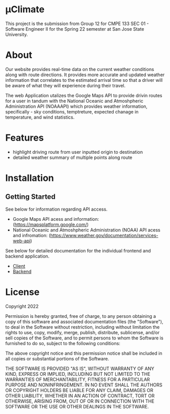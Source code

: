 # μClimate
This project is the submission from Group 12 for CMPE 133 SEC 01 - Software Engineer II for the Spring 22 semester at San Jose State University.

# About

Our website provides real-time data on the current weather conditions along with route directions.
It provides more accurate and updated weather information that correlates to the estimated arrival time so that a driver will be aware of what they will experience during their travel.  

The web Application utalizes the Google Maps API to provide drivin routes for a user in tandum with the National Oceanic and Atmoshpheric Administration API (NOAAAPI) which provides weather information, specifically - sky conditions, temptreture, expected chanage in temperature, and
wind statistics. 

# Features
* highlight driving route from user inputted origin to destination
* detailed weather summary of multiple points along route

# Installation

## Getting Started
See below for information regarding API access.
* Google Maps API acess and information: (https://mapsplatform.google.com/)
* National Oceanic and Atmoshpheric Administration (NOAA) API acess and infromation: (https://www.weather.gov/documentation/services-web-api)

See below for detailed documentation for the individual frontend and backend application.
* [Client](https://github.com/mruiz42/uclimate/blob/main/client/README.md)
* [Backend](https://github.com/mruiz42/uclimate/blob/main/backend/README.md)

# License
Copyright 2022

Permission is hereby granted, free of charge, to any person obtaining a copy of this software and associated documentation files (the "Software"), to deal in the Software without restriction, including without limitation the rights to use, copy, modify, merge, publish, distribute, sublicense, and/or sell copies of the Software, and to permit persons to whom the Software is furnished to do so, subject to the following conditions:

The above copyright notice and this permission notice shall be included in all copies or substantial portions of the Software.

THE SOFTWARE IS PROVIDED "AS IS", WITHOUT WARRANTY OF ANY KIND, EXPRESS OR IMPLIED, INCLUDING BUT NOT LIMITED TO THE WARRANTIES OF MERCHANTABILITY, FITNESS FOR A PARTICULAR PURPOSE AND NONINFRINGEMENT. IN NO EVENT SHALL THE AUTHORS OR COPYRIGHT HOLDERS BE LIABLE FOR ANY CLAIM, DAMAGES OR OTHER LIABILITY, WHETHER IN AN ACTION OF CONTRACT, TORT OR OTHERWISE, ARISING FROM, OUT OF OR IN CONNECTION WITH THE SOFTWARE OR THE USE OR OTHER DEALINGS IN THE SOFTWARE.
